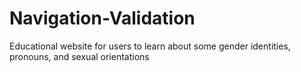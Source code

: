 # Navigation-Validation
Educational website for users to learn about some gender identities, pronouns, and sexual orientations
